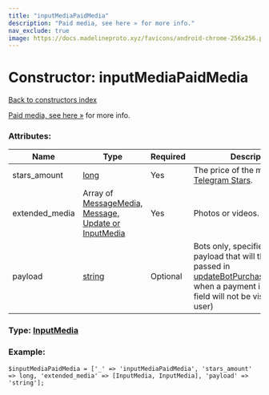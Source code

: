 ```yaml
---
title: "inputMediaPaidMedia"
description: "Paid media, see here » for more info."
nav_exclude: true
image: https://docs.madelineproto.xyz/favicons/android-chrome-256x256.png
---
```

# Constructor: inputMediaPaidMedia  
[Back to constructors index](/API_docs/constructors/index.html)



[Paid media, see here »](https://core.telegram.org/api/paid-media) for more info.

### Attributes:

| Name     |    Type       | Required | Description |
|----------|---------------|----------|-------------|
|stars\_amount|[long](/API_docs/types/long.html) | Yes|The price of the media in [Telegram Stars](https://core.telegram.org/api/stars).|
|extended\_media|Array of [MessageMedia, Message, Update or InputMedia](/API_docs/types/InputMedia.html) | Yes|Photos or videos.|
|payload|[string](/API_docs/types/string.html) | Optional|Bots only, specifies a custom payload that will then be passed in [updateBotPurchasedPaidMedia](../constructors/updateBotPurchasedPaidMedia.html) when a payment is made (this field will not be visible to the user)|



### Type: [InputMedia](/API_docs/types/InputMedia.html)


### Example:

```
$inputMediaPaidMedia = ['_' => 'inputMediaPaidMedia', 'stars_amount' => long, 'extended_media' => [InputMedia, InputMedia], 'payload' => 'string'];
```  
